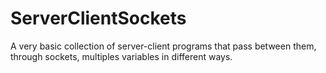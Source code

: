 # ServerClientSockets
A very basic collection of server-client programs that pass between them, through sockets, multiples variables in different ways.
